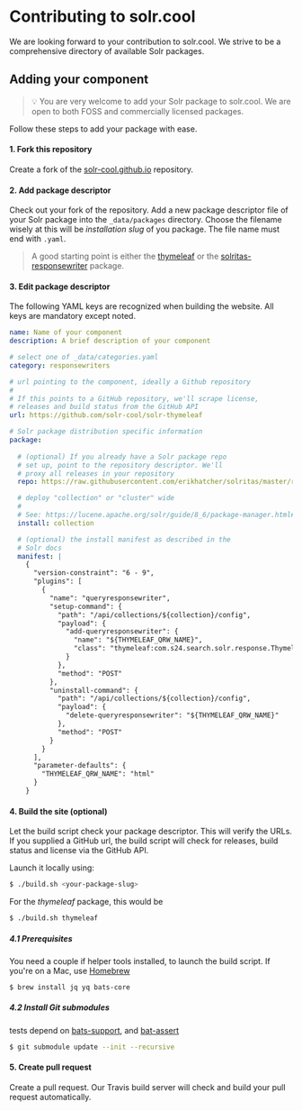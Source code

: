 # Contributing to solr.cool

We are looking forward to your contribution to solr.cool. We strive
to be a comprehensive directory of available Solr packages.

## Adding your component

> 💡 You are very welcome to add your Solr package to solr.cool. We
> are open to both FOSS and commercially licensed packages.

Follow these steps to add your package with ease.

#### 1. Fork this repository

Create a fork of the [solr-cool.github.io](https://github.com/solr-cool/solr-cool.github.io)
repository.

#### 2. Add package descriptor

Check out your fork of the repository. Add a new package descriptor file
of your Solr package into the `_data/packages` directory. Choose the
filename wisely at this will be _installation slug_ of you package.
The file name must end with `.yaml`. 

> A good starting point is either
the [thymeleaf](_data/packages/thymeleaf.yaml) or the
[solritas-responsewriter](_data/packages/solritas-responsewriter.yaml)
package.

#### 3. Edit package descriptor

The following YAML keys are recognized when building the website.
All keys are mandatory except noted.

```yaml
name: Name of your component
description: A brief description of your component

# select one of _data/categories.yaml
category: responsewriters

# url pointing to the component, ideally a Github repository
# 
# If this points to a GitHub repository, we'll scrape license,
# releases and build status from the GitHub API
url: https://github.com/solr-cool/solr-thymeleaf

# Solr package distribution specific information
package:
  
  # (optional) If you already have a Solr package repo
  # set up, point to the repository descriptor. We'll
  # proxy all releases in your repository
  repo: https://raw.githubusercontent.com/erikhatcher/solritas/master/repo/repository.json

  # deploy "collection" or "cluster" wide
  #
  # See: https://lucene.apache.org/solr/guide/8_6/package-manager.html#deploy-command
  install: collection

  # (optional) the install manifest as described in the
  # Solr docs
  manifest: |
    {
      "version-constraint": "6 - 9",
      "plugins": [
        {
          "name": "queryresponsewriter",
          "setup-command": {
            "path": "/api/collections/${collection}/config",
            "payload": {
              "add-queryresponsewriter": {
                "name": "${THYMELEAF_QRW_NAME}",
                "class": "thymeleaf:com.s24.search.solr.response.ThymeleafResponseWriter"
              }
            },
            "method": "POST"
          },
          "uninstall-command": {
            "path": "/api/collections/${collection}/config",
            "payload": {
              "delete-queryresponsewriter": "${THYMELEAF_QRW_NAME}"
            },
            "method": "POST"
          }
        }
      ],
      "parameter-defaults": {
        "THYMELEAF_QRW_NAME": "html"
      }
    }
```

#### 4. Build the site (optional)

Let the build script check your package descriptor. This will
verify the URLs. If you supplied a GitHub url, the build script
will check for releases, build status and license via the GitHub API.

Launch it locally using:

```bash
$ ./build.sh <your-package-slug> 
```

For the _thymeleaf_ package, this would be

```bash
$ ./build.sh thymeleaf
```

##### 4.1 Prerequisites

You need a couple if helper tools installed, to launch the build
script. If you're on a Mac, use [Homebrew](https://brew.sh)

```bash
$ brew install jq yq bats-core
```

##### 4.2 Install Git submodules

tests depend on [bats-support](https://github.com/ztombol/bats-support),
and [bat-assert](https://github.com/ztombol/bats-assert)

```bash
$ git submodule update --init --recursive
```

#### 5. Create pull request

Create a pull request. Our Travis build server will check and build your
pull request automatically.

